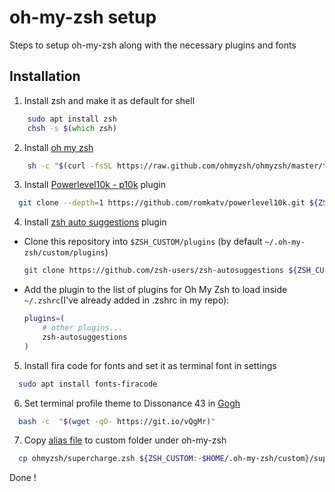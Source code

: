 
# oh-my-zsh setup
Steps to setup oh-my-zsh along with the necessary plugins and fonts

## Installation
1. Install zsh and make it as default for shell
  ```zsh
      sudo apt install zsh
      chsh -s $(which zsh)
  ```

2. Install [oh my zsh](https://ohmyz.sh/#install)
  ```zsh
      sh -c "$(curl -fsSL https://raw.github.com/ohmyzsh/ohmyzsh/master/tools/install.sh)"
  ```

3. Install [Powerlevel10k - p10k](https://github.com/romkatv/powerlevel10k#oh-my-zsh) plugin
  ```zsh
    git clone --depth=1 https://github.com/romkatv/powerlevel10k.git ${ZSH_CUSTOM:-$HOME/.oh-my-zsh/custom}/themes/powerlevel10k
  ```
4. Install [zsh auto suggestions](https://github.com/zsh-users/zsh-autosuggestions) plugin

  - Clone this repository into `$ZSH_CUSTOM/plugins` (by default `~/.oh-my-zsh/custom/plugins`)

    ```zsh
    git clone https://github.com/zsh-users/zsh-autosuggestions ${ZSH_CUSTOM:-~/.oh-my-zsh/custom}/plugins/zsh-autosuggestions
    ```
  - Add the plugin to the list of plugins for Oh My Zsh to load inside `~/.zshrc`(I've already added in .zshrc in my repo):

    ```zsh
    plugins=( 
        # other plugins...
        zsh-autosuggestions
    )
    ```
5. Install fira code for fonts and set it as terminal font in settings
  ```zsh
    sudo apt install fonts-firacode 
  ```

6. Set terminal profile theme to Dissonance 43 in [Gogh](https://mayccoll.github.io/Gogh/)
  ```zsh
    bash -c  "$(wget -qO- https://git.io/vQgMr)" 
  ``` 
7. Copy [alias file](supercharge.zsh) to custom folder under oh-my-zsh
  ```zsh
    cp ohmyzsh/supercharge.zsh ${ZSH_CUSTOM:-$HOME/.oh-my-zsh/custom}/supercharge.zsh
  ```

Done !